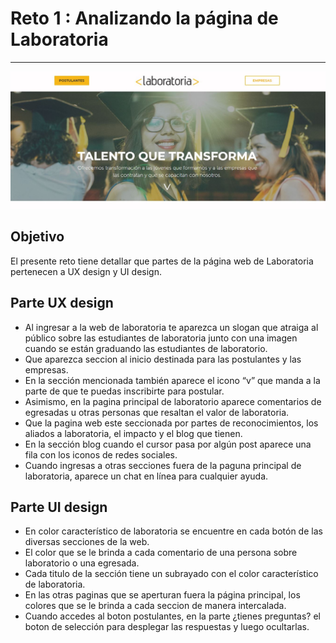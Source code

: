 # Reto 1 : Analizando la página de Laboratoria
***
![Laboratoria](assets/images/laboratoria.JPG)
## Objetivo
El presente reto tiene detallar que partes de la página web de Laboratoria pertenecen a UX design y UI design.

## Parte UX design
* Al ingresar a la web de laboratoria   te aparezca un slogan que atraiga al público sobre las estudiantes de laboratoria junto con una imagen cuando se están graduando las estudiantes de laboratorio.
* Que aparezca seccion al inicio destinada para las postulantes y las empresas.
* En la sección mencionada también aparece el icono “v” que manda a la parte de que te puedas inscribirte para postular.
*	Asimismo, en la pagina principal de laboratorio aparece comentarios de egresadas u otras personas que resaltan el valor de laboratoria.
*	Que la pagina web este seccionada por partes de reconocimientos, los aliados a laboratoria, el impacto y el blog que tienen.
*	En la sección blog cuando el cursor pasa por algún post aparece una fila con los iconos de redes sociales.
* Cuando ingresas a otras secciones fuera de la paguna principal de laboratoria, aparece un chat en línea para cualquier ayuda.

## Parte UI design
* En color característico de laboratoria se encuentre en cada botón de las diversas secciones de la web.
* El color que se le brinda a cada comentario de una persona sobre laboratorio o una egresada.
* Cada titulo de la sección tiene un subrayado con el color característico de laboratoria.
* En las otras paginas que se aperturan fuera la página principal, los colores que se le brinda a cada seccion de manera intercalada.
* Cuando accedes al boton postulantes, en la parte ¿tienes preguntas? el boton de selección para desplegar las respuestas y luego ocultarlas.
